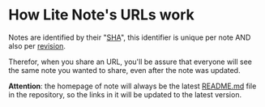 # How Lite Note's URLs work

Notes are identified by their "[SHA](https://en.wikipedia.org/wiki/Secure_Hash_Algorithms)", this identifier is unique per note AND also per [revision](./note-revision.md).

Therefor, when you share an URL, you'll be assure that everyone will see the same note you wanted to share, even after the note was updated.

**Attention**: the homepage of note will always be the latest [README.md](../getting-started/markdown-files.md) file in the repository, so the links in it will be updated to the latest version.
